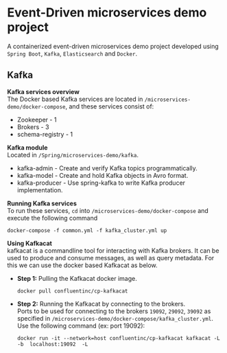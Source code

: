 # Event-Driven microservices demo project
A containerized event-driven microservices demo project developed using `Spring Boot`, `Kafka`, `Elasticsearch` and `Docker`.

## Kafka

**Kafka services overview** <br/>
The Docker based Kafka services are located in `/microservices-demo/docker-compose`, and these services consist of:
* Zookeeper -  1
* Brokers - 3
* schema-registry - 1

**Kafka module** <br/>
Located in `/Spring/microservices-demo/kafka`.
* kafka-admin - Create and verify Kafka topics programmatically.
* kafka-model - Create and hold Kafka objects in Avro format.
* kafka-producer - Use spring-kafka to write Kafka producer implementation.


**Running Kafka services** <br/>
To run these services, `cd` into `/microservices-demo/docker-compose` and execute the following command
```
docker-compose -f common.yml -f kafka_cluster.yml up 
```

**Using Kafkacat**<br/>
kafkacat is a commandline tool for interacting with Kafka brokers. It can be used to produce and consume messages, as well as query metadata.
For this we can use the docker based Kafkacat as below.

+ **Step 1:** Pulling the Kafkacat docker image.<br/>
  ```
  docker pull confluentinc/cp-kafkacat
  ```
  
+ **Step 2:** Running the Kafkacat by connecting to the brokers.<br/>
  Ports to be used for connecting to the brokers `19092`, `29092`, `39092` as specified in  `/microservices-demo/docker-compose/kafka_cluster.yml`.
  Use the following command (ex: port 19092):
  ```
  docker run -it --network=host confluentinc/cp-kafkacat kafkacat -L -b  localhost:19092  -L
  ```

